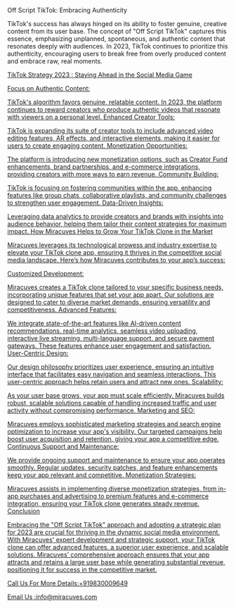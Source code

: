 Off Script TikTok: Embracing Authenticity

TikTok's success has always hinged on its ability to foster genuine, creative content from its user base. The concept of "Off Script TikTok" captures this essence, emphasizing unplanned, spontaneous, and authentic content that resonates deeply with audiences. In 2023, TikTok continues to prioritize this authenticity, encouraging users to break free from overly produced content and embrace raw, real moments.

<a href="https://miracuves.com/product/tiktok-clone-script/">TikTok Strategy 2023 : Staying Ahead in the Social Media Game

Focus on Authentic Content:

TikTok's algorithm favors genuine, relatable content. In 2023, the platform continues to reward creators who produce authentic videos that resonate with viewers on a personal level.
Enhanced Creator Tools:

TikTok is expanding its suite of creator tools to include advanced video editing features, AR effects, and interactive elements, making it easier for users to create engaging content.
Monetization Opportunities:

The platform is introducing new monetization options, such as Creator Fund enhancements, brand partnerships, and e-commerce integrations, providing creators with more ways to earn revenue.
Community Building:

TikTok is focusing on fostering communities within the app, enhancing features like group chats, collaborative playlists, and community challenges to strengthen user engagement.
Data-Driven Insights:

Leveraging data analytics to provide creators and brands with insights into audience behavior, helping them tailor their content strategies for maximum impact.
How Miracuves Helps to Grow Your TikTok Clone in the Market

Miracuves leverages its technological prowess and industry expertise to elevate your TikTok clone app, ensuring it thrives in the competitive social media landscape. Here’s how Miracuves contributes to your app’s success:

Customized Development:

Miracuves creates a TikTok clone tailored to your specific business needs, incorporating unique features that set your app apart. Our solutions are designed to cater to diverse market demands, ensuring versatility and competitiveness.
Advanced Features:

We integrate state-of-the-art features like AI-driven content recommendations, real-time analytics, seamless video uploading, interactive live streaming, multi-language support, and secure payment gateways. These features enhance user engagement and satisfaction.
User-Centric Design:

Our design philosophy prioritizes user experience, ensuring an intuitive interface that facilitates easy navigation and seamless interactions. This user-centric approach helps retain users and attract new ones.
Scalability:

As your user base grows, your app must scale efficiently. Miracuves builds robust, scalable solutions capable of handling increased traffic and user activity without compromising performance.
Marketing and SEO:

Miracuves employs sophisticated marketing strategies and search engine optimization to increase your app's visibility. Our targeted campaigns help boost user acquisition and retention, giving your app a competitive edge.
Continuous Support and Maintenance:

We provide ongoing support and maintenance to ensure your app operates smoothly. Regular updates, security patches, and feature enhancements keep your app relevant and competitive.
Monetization Strategies:

Miracuves assists in implementing diverse monetization strategies, from in-app purchases and advertising to premium features and e-commerce integration, ensuring your TikTok clone generates steady revenue.
Conclusion

Embracing the "Off Script TikTok" approach and adopting a strategic plan for 2023 are crucial for thriving in the dynamic social media environment. With Miracuves' expert development and strategic support, your TikTok clone can offer advanced features, a superior user experience, and scalable solutions. Miracuves’ comprehensive approach ensures that your app attracts and retains a large user base while generating substantial revenue, positioning it for success in the competitive market.

 Call Us For More Details:+919830009649

Email Us :info@miracuves.com
